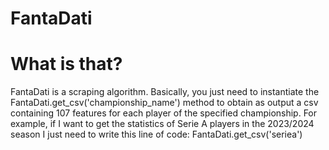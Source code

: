 # FantaDati

<h1> What is that? </h1>

FantaDati is a scraping algorithm. Basically, you just need to instantiate the FantaDati.get_csv('championship_name') method to obtain as output a csv containing 107 features for each player of the specified championship.
For example, if I want to get the statistics of Serie A players in the 2023/2024 season I just need to write this line of code:
FantaDati.get_csv('seriea')
